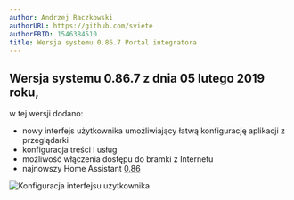 ```yaml
---
author: Andrzej Raczkowski
authorURL: https://github.com/sviete
authorFBID: 1546384510
title: Wersja systemu 0.86.7 Portal integratora
---
```


## Wersja systemu 0.86.7 z dnia 05 lutego 2019 roku,

w tej wersji dodano:
- nowy interfejs użytkownika umożliwiający łatwą konfigurację aplikacji z przeglądarki
- konfiguracja treści i usług
- możliwość włączenia dostępu do bramki z Internetu
- najnowszy Home Assistant <a href="https://www.home-assistant.io/blog/2019/01/23/release-86/" target="_blank">0.86</a>


![Konfiguracja interfejsu użytkownika](/img/en/frontend/frontend-card-edit.png)
